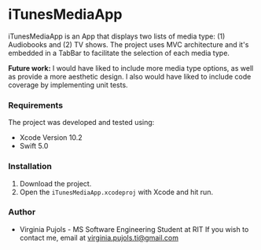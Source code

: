 # iTunesMediaApp
iTunesMediaApp is an App that displays two lists of media type: (1) Audiobooks and (2) TV shows. The project uses MVC architecture and it's embedded in a TabBar to facilitate the selection of each media type.

**Future work:**
I would have liked to include more media type options, as well as provide a more aesthetic design. I also would have liked to include code coverage by implementing unit tests. 

### Requirements
The project was developed and tested using:
* Xcode Version 10.2
* Swift 5.0

### Installation
1. Download the project.
3. Open the `iTunesMediaApp.xcodeproj` with Xcode and hit run.

### Author
* Virginia Pujols - MS Software Engineering Student at RIT
  If you wish to contact me, email at <virginia.pujols.ti@gmail.com>
